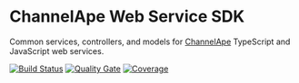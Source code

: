 # ChannelApe Web Service SDK

Common services, controllers, and models for [ChannelApe](https://www.channelape.com/) TypeScript and JavaScript web services.

[![Build Status](https://travis-ci.org/ChannelApe/channelape-typescript-web-service-sdk.svg?branch=master)](https://travis-ci.org/ChannelApe/channelape-typescript-web-service-sdk)  [![Quality Gate](https://sonarcloud.io/api/project_badges/measure?project=channelape-typescript-web-service-sdk&metric=alert_status)](https://sonarcloud.io/dashboard?id=channelape-typescript-web-service-sdk) [![Coverage](https://sonarcloud.io/api/project_badges/measure?project=channelape-typescript-web-service-sdk&metric=coverage)](https://sonarcloud.io/dashboard?id=channelape-typescript-web-service-sdk)